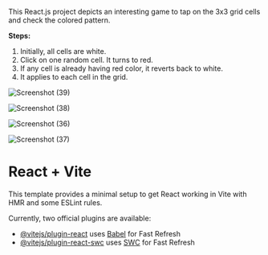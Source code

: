 This React.js project depicts an interesting game to tap on the 3x3 grid cells and check the colored pattern.

**Steps:**
1. Initially, all cells are white.
2. Click on one random cell. It turns to red.
3. If any cell is already having red color, it reverts back to white.
4. It applies to each cell in the grid.

![Screenshot (39)](https://github.com/user-attachments/assets/316a6ee3-0962-441d-a9c5-fa4b2555e9c7)

![Screenshot (38)](https://github.com/user-attachments/assets/fe640aa9-6489-490e-822b-745a227f7d8c)

![Screenshot (36)](https://github.com/user-attachments/assets/3ecbda54-6267-4089-8fb1-b51c414358e2)

![Screenshot (37)](https://github.com/user-attachments/assets/8dce481a-5bc0-4563-903c-fe9b75f30ad6)



# React + Vite

This template provides a minimal setup to get React working in Vite with HMR and some ESLint rules.

Currently, two official plugins are available:

- [@vitejs/plugin-react](https://github.com/vitejs/vite-plugin-react/blob/main/packages/plugin-react/README.md) uses [Babel](https://babeljs.io/) for Fast Refresh
- [@vitejs/plugin-react-swc](https://github.com/vitejs/vite-plugin-react-swc) uses [SWC](https://swc.rs/) for Fast Refresh
